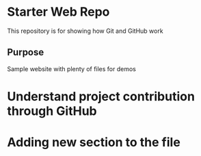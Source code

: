 # Starter Web Repo

This repository is for showing how Git and GitHub work

## Purpose

Sample website with plenty of files for demos

# Understand project contribution through GitHub


# Adding new section to the file

